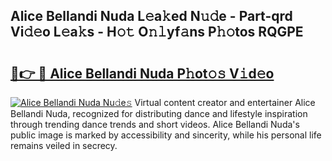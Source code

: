 ## Alice Bellandi Nuda L𝚎a𝚔ed N𝚞𝚍e - Part-qrd Vi𝚍𝚎o L𝚎a𝚔s - H𝚘𝚝 O𝚗𝚕yf𝚊ns P𝚑𝚘tos RQGPE

# <h2><a href="http://kfcvd65.oniu.top/?m=Alice+Bellandi+Nuda">🔗👉 🔴 Alice Bellandi Nuda P𝚑ot𝚘𝚜 V𝚒d𝚎o</a></h2>

[![Alice Bellandi Nuda Nu𝚍e𝚜](https://i.imgur.com/0qMVB7G.gif)](http://kfcvd65.oniu.top/?m=Alice+Bellandi+Nuda)
Virtual content creator and entertainer Alice Bellandi Nuda, recognized for distributing dance and lifestyle inspiration through trending dance trends and short videos. Alice Bellandi Nuda's public image is marked by accessibility and sincerity, while his personal life remains veiled in secrecy.  
